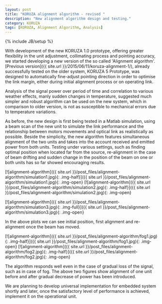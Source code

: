 ```yaml
---
layout: post
title: "KORUZA alignment algorithm - revised "
description: "New alignment algorithm design and testing."
category: KORUZA
tags: [KORUZA, Alignment Algorithm, Analysis]
---
```

{% include JB/setup %}

With development of the new KORUZA 1.0 prototype, offering greater flexibility in the unit  adjustment, collimating process and pointing accuracy, we started developing a new version of the so called 'Alignment algorithm'. [Previous version]({{ site.url }}/2015/06/11/koruza-alignment-1/), already successfully tested on the older system, KORUZA 5 Prototype, was designed to automatically fine-adjust pointing direction in order to optimise the link margin, either during initial alignment process or on operating link. 

Analysis of the signal power over period of time and correlation to various weather effects, manly sudden changes in temperature, suggested much simpler and robust algorithm can be used on the new system, which in comparison to older version, is not as susceptible to mechanical errors due to temperature variations. 

As before, the new design is first being tested in a Matlab simulation, using a beam scan of the new unit to simulate the link performance and the relationship between motors movements and optical link as realistically as possible. Beside the simplicity, the new algorithm features simultaneous alignment of the two units and takes into the account received and emitted power from both units. Testing under various settings, such as finding optimal position when located far from the source, re-alignment in the case of beam drifting and sudden change in the position of the beam on one or both units has so far showed encouraging results. 

[![alignment-algorithm]({{ site.url }}/post_files/alignment-algorithm/simulation1.jpg){: .img-half}]({{ site.url }}/post_files/alignment-algorithm/simulation1.jpg){: .img-open}
[![alignment-algorithm]({{ site.url }}/post_files/alignment-algorithm/simulation2.jpg){: .img-half}]({{ site.url }}/post_files/alignment-algorithm/simulation2.jpg){: .img-open}

[![alignment-algorithm]({{ site.url }}/post_files/alignment-algorithm/simulation3.jpg){: .img-full}]({{ site.url }}/post_files/alignment-algorithm/simulation3.jpg){: .img-open}

In the above plots we can see initial position, first alignment and re-alignment once the beam has moved. 

[![alignment-algorithm]({{ site.url }}/post_files/alignment-algorithm/fog1.jpg){: .img-half}]({{ site.url }}/post_files/alignment-algorithm/fog1.jpg){: .img-open}
[![alignment-algorithm]({{ site.url }}/post_files/alignment-algorithm/fog2.jpg){: .img-half}]({{ site.url }}/post_files/alignment-algorithm/fog2.jpg){: .img-open}

The algorithm responds well even in the case of gradual loss of the signal, such as in case of fog. The above two figures show alignment of one unit before and after gradual decrease of power has been introduced.


We are planning to develop universal implementation for  embedded system shortly and later, once the satisfactory level of performance is achieved, implement it on the operational unit. 